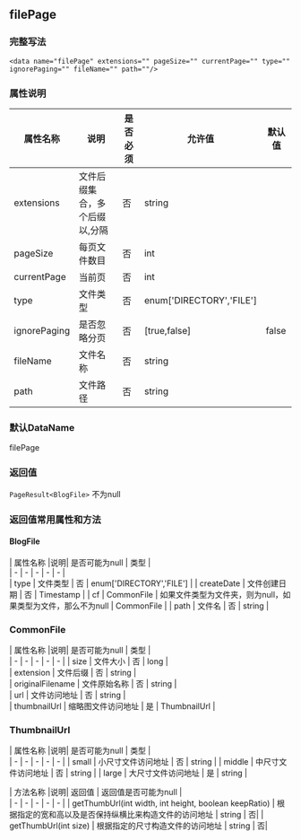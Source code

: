 ## filePage

### 完整写法
```
<data name="filePage" extensions="" pageSize="" currentPage="" type="" ignorePaging="" fileName="" path=""/>
```

### 属性说明
|  属性名称  |说明| 是否必须   | 允许值   | 默认值  |    
|  -  |  -  |  -  |  -  |  -  |
| extensions | 文件后缀集合，多个后缀以,分隔   | 否   | string| |
| pageSize   | 每页文件数目   | 否   | int | |
| currentPage   | 当前页  | 否   | int | |
| type   | 文件类型  | 否   | enum['DIRECTORY','FILE'] | |
| ignorePaging   | 是否忽略分页  | 否   | [true,false] |false |
| fileName   | 文件名称  | 否   | string | |
| path   | 文件路径  | 否   | string | |

### 默认DataName
filePage

### 返回值
`PageResult<BlogFile>` 不为null

### 返回值常用属性和方法

#### BlogFile
|  属性名称  |说明| 是否可能为null   | 类型  |    
|  -  |  -  |  -  |  -  |  -  |      
|  type  |  文件类型  |  否  | enum['DIRECTORY','FILE']   | 
|  createDate  | 文件创建日期  |  否  | Timestamp  |
|  cf  | CommonFile  | 如果文件类型为文件夹，则为null，如果类型为文件，那么不为null  | CommonFile  |
|  path  | 文件名  |  否  | string  |

### CommonFile
|  属性名称  |说明| 是否可能为null   | 类型  |    
|  -  |  -  |  -  |  -  |  -  |
|  size  | 文件大小   | 否   |  long  |   
|  extension  | 文件后缀   | 否   |  string  |     
|  originalFilename  | 文件原始名称   | 否   |  string  |  
|  url  | 文件访问地址   | 否   |  string  |  
|  thumbnailUrl  | 缩略图文件访问地址   | 是   |  ThumbnailUrl  |


### ThumbnailUrl
|  属性名称  |说明| 是否可能为null   | 类型  |    
|  -  |  -  |  -  |  -  |  -  |
|  small  | 小尺寸文件访问地址   | 否   |  string  |
|  middle  | 中尺寸文件访问地址   | 否   |  string  |
|  large  | 大尺寸文件访问地址   | 是   |  string  |
 

|  方法名称  |说明| 返回值  | 返回值是否可能为null  |    
|  -  |  -  |  -  |  -  |  -  |
| getThumbUrl(int width, int height, boolean keepRatio)   | 根据指定的宽和高以及是否保持纵横比来构造文件的访问地址   | string   | 否| 
| getThumbUrl(int size)  | 根据指定的尺寸构造文件的访问地址   | string   | 否|